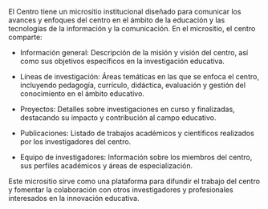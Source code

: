 
El Centro tiene un micrositio institucional diseñado para comunicar los avances y enfoques del centro en el ámbito de la educación y las tecnologías de la información y la comunicación. En el micrositio, el centro comparte:

* Información general: Descripción de la misión y visión del centro, así como sus objetivos específicos en la investigación educativa.

* Líneas de investigación: Áreas temáticas en las que se enfoca el centro, incluyendo pedagogía, currículo, didáctica, evaluación y gestión del conocimiento en el ámbito educativo.

* Proyectos: Detalles sobre investigaciones en curso y finalizadas, destacando su impacto y contribución al campo educativo.

* Publicaciones: Listado de trabajos académicos y científicos realizados por los investigadores del centro.

* Equipo de investigadores: Información sobre los miembros del centro, sus perfiles académicos y áreas de especialización.

Este micrositio sirve como una plataforma para difundir el trabajo del centro y fomentar la colaboración con otros investigadores y profesionales interesados en la innovación educativa.